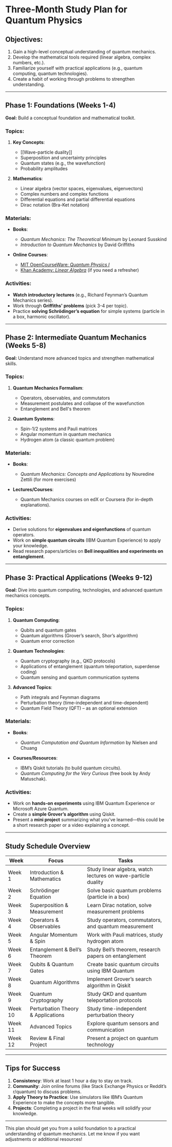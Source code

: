 # Three-Month Study Plan for Quantum Physics

## Objectives:
1. Gain a high-level conceptual understanding of quantum mechanics.
2. Develop the mathematical tools required (linear algebra, complex numbers, etc.).
3. Familiarize yourself with practical applications (e.g., quantum computing, quantum technologies).
4. Create a habit of working through problems to strengthen understanding.

---

## Phase 1: Foundations (Weeks 1-4)  
**Goal:** Build a conceptual foundation and mathematical toolkit.

### Topics:
1. **Key Concepts**:
   - [[Wave-particle duality]]  
   - Superposition and uncertainty principles  
   - Quantum states (e.g., the wavefunction)  
   - Probability amplitudes  

2. **Mathematics**:
   - Linear algebra (vector spaces, eigenvalues, eigenvectors)
   - Complex numbers and complex functions  
   - Differential equations and partial differential equations  
   - Dirac notation (Bra-Ket notation)

### Materials:
- **Books**:  
  - *Quantum Mechanics: The Theoretical Minimum* by Leonard Susskind  
  - *Introduction to Quantum Mechanics* by David Griffiths  

- **Online Courses**:
  - [MIT OpenCourseWare: *Quantum Physics I*](https://ocw.mit.edu/)  
  - [Khan Academy: *Linear Algebra*](https://www.khanacademy.org/) (if you need a refresher)

### Activities:
- **Watch introductory lectures** (e.g., Richard Feynman’s Quantum Mechanics series).  
- Work through **Griffiths' problems** (pick 3-4 per topic).  
- Practice **solving Schrödinger’s equation** for simple systems (particle in a box, harmonic oscillator).  

---

## Phase 2: Intermediate Quantum Mechanics (Weeks 5-8)  
**Goal:** Understand more advanced topics and strengthen mathematical skills.

### Topics:
1. **Quantum Mechanics Formalism**:
   - Operators, observables, and commutators  
   - Measurement postulates and collapse of the wavefunction  
   - Entanglement and Bell's theorem  

2. **Quantum Systems**:
   - Spin-1/2 systems and Pauli matrices  
   - Angular momentum in quantum mechanics  
   - Hydrogen atom (a classic quantum problem)  

### Materials:
- **Books**:  
  - *Quantum Mechanics: Concepts and Applications* by Nouredine Zettili (for more exercises)  

- **Lectures/Courses**:
  - Quantum Mechanics courses on edX or Coursera (for in-depth explanations).  

### Activities:
- Derive solutions for **eigenvalues and eigenfunctions** of quantum operators.  
- Work on **simple quantum circuits** (IBM Quantum Experience) to apply your knowledge.  
- Read research papers/articles on **Bell inequalities and experiments on entanglement**.  

---

## Phase 3: Practical Applications (Weeks 9-12)  
**Goal:** Dive into quantum computing, technologies, and advanced quantum mechanics concepts.

### Topics:
1. **Quantum Computing**:
   - Qubits and quantum gates  
   - Quantum algorithms (Grover’s search, Shor’s algorithm)  
   - Quantum error correction  

2. **Quantum Technologies**:
   - Quantum cryptography (e.g., QKD protocols)  
   - Applications of entanglement (quantum teleportation, superdense coding)  
   - Quantum sensing and quantum communication systems  

3. **Advanced Topics**:
   - Path integrals and Feynman diagrams  
   - Perturbation theory (time-independent and time-dependent)  
   - Quantum Field Theory (QFT) – as an optional extension

### Materials:
- **Books**:  
  - *Quantum Computation and Quantum Information* by Nielsen and Chuang  

- **Courses/Resources**:
  - IBM’s Qiskit tutorials (to build quantum circuits).  
  - *Quantum Computing for the Very Curious* (free book by Andy Matuschak).

### Activities:
- Work on **hands-on experiments** using IBM Quantum Experience or Microsoft Azure Quantum.  
- Create a **simple Grover’s algorithm** using Qiskit.  
- Present a **mini project** summarizing what you’ve learned—this could be a short research paper or a video explaining a concept.  

---

## Study Schedule Overview

| **Week** | **Focus** | **Tasks** |  
|----------|-----------|-----------|  
| Week 1 | Introduction & Mathematics | Study linear algebra, watch lectures on wave-particle duality |  
| Week 2 | Schrödinger Equation | Solve basic quantum problems (particle in a box) |  
| Week 3 | Superposition & Measurement | Learn Dirac notation, solve measurement problems |  
| Week 4 | Operators & Observables | Study operators, commutators, and quantum measurement |  
| Week 5 | Angular Momentum & Spin | Work with Pauli matrices, study hydrogen atom |  
| Week 6 | Entanglement & Bell’s Theorem | Study Bell’s theorem, research papers on entanglement |  
| Week 7 | Qubits & Quantum Gates | Create basic quantum circuits using IBM Quantum |  
| Week 8 | Quantum Algorithms | Implement Grover’s search algorithm in Qiskit |  
| Week 9 | Quantum Cryptography | Study QKD and quantum teleportation protocols |  
| Week 10 | Perturbation Theory & Applications | Study time-independent perturbation theory |  
| Week 11 | Advanced Topics | Explore quantum sensors and communication |  
| Week 12 | Review & Final Project | Present a project on quantum technology |  

---

## Tips for Success
1. **Consistency**: Work at least 1 hour a day to stay on track.  
2. **Community**: Join online forums (like Stack Exchange Physics or Reddit’s r/quantum) to discuss problems.  
3. **Apply Theory to Practice**: Use simulators like IBM’s Quantum Experience to make the concepts more tangible.  
4. **Projects**: Completing a project in the final weeks will solidify your knowledge.  

---

This plan should get you from a solid foundation to a practical understanding of quantum mechanics. Let me know if you want adjustments or additional resources!